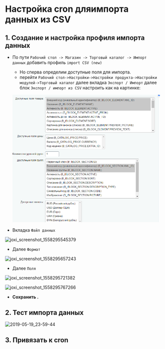 Настройка cron дляимпорта данных из CSV
========================

## 1. Создание и настройка профиля импорта данных

* По пути `Рабочий стол -> Магазин -> Торговый каталог -> Импорт данных` добавить профиль `import CSV (new)` 
	* Но сперва определим доступные поля для импорта.
	* перейти `Рабочий стол->Настройки->Настройки продукта->Настройки модулей->Торговый каталог` далее вкладка `Экспорт / Импорт` далее блок `Экспорт / импорт из CSV` настроить как на картинке: 

	![joxi_screenshot_1558294369609](/media/29342.png)

* Вкладка `Файл данных` 

![joxi_screenshot_1558295545379](file://media/2917.png)

* Далее 	`Формат` 

![joxi_screenshot_1558295657243](file://media/2407.png)

* Далее `Поля`

![joxi_screenshot_1558295721382](file://media/7646.png)

![joxi_screenshot_1558295767266](file://media/28306.png)

* **Сохранить .**

## 2. Тест импорта данных 

![2019-05-19_23-59-44](file://media/22530.png)

## 3. Привязать к cron 

